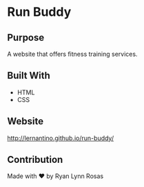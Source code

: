 # Run Buddy

## Purpose
A website that offers fitness training services.

## Built With
* HTML
* CSS

## Website
http://lernantino.github.io/run-buddy/

## Contribution
Made with ❤️ by Ryan Lynn Rosas
